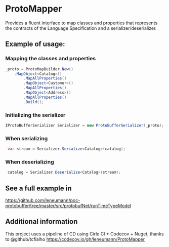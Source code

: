 # ProtoMapper

Provides a fluent interface to map classes and properties that represents the contracts of the Language Specification and a serializer/deserializer.


## Example of usage:

### Mapping the classes and properties

```c#
_proto = ProtoMapBuilder.New()
	.MapObject<Catalog>()
        .MapAllProperties()
        .MapObject<Customer>()
        .MapAllProperties()
        .MapObject<Address>()
        .MapAllProperties()
        .Build();
```
### Initializing the serializer
```c#
IProtoBufferSerializer Serializer = new ProtoBufferSerializer(_proto);
```
### When serializing
```c#
 var stream = Serializer.Serialize<Catalog>(catalog);
```
### When deserializing
```c#
 catalog = Serializer.Deserialize<Catalog>(stream);
```

## See a full example in
https://github.com/leneumann/poc-protobuffer/tree/master/src/protobufNet/runTimeTypeModel



## Additional information
This project uses a pipeline of CD using Cirle CI + Codecov + Nuget, thanks to @github/tcfialho
https://codecov.io/gh/leneumann/ProtoMapper
